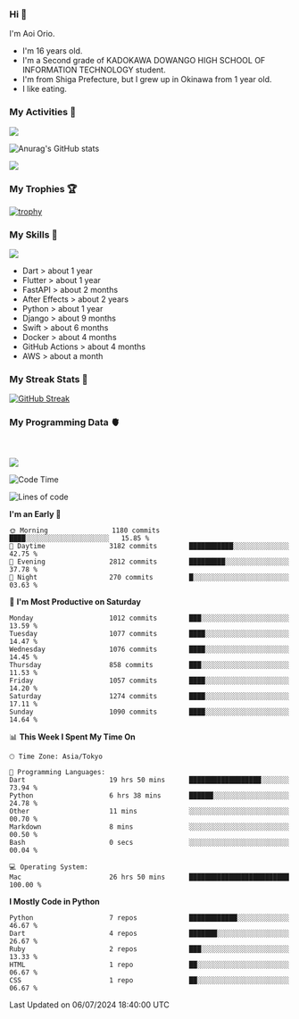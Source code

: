  ### Hi 🍳
I'm Aoi Orio.
- I'm 16 years old.
- I'm a Second grade of KADOKAWA DOWANGO HIGH SCHOOL OF INFORMATION TECHNOLOGY student.
- I'm from Shiga Prefecture, but I grew up in Okinawa from 1 year old.
- I like eating.
<!--
**aoiorio/aoiorio** is a ✨ _special_ ✨ repository because its `README.md` (this file) appears on your GitHub profile.

Here are some ideas to get you started:

- 🔭 I’m currently working on study everything...
- 🌱 I’m currently learning Flutter...
- 👯 I’m looking to collaborate on someone and everybody...
- 🤔  I eat sweet potato every after noon...
- 💬 Ask me about video edit ...
- 📫 How to reach me: I just talking about yogurt...
- 😄 Pronoun: please call me Aoi and my English name is Atom....
- 🫥 Favorite singer is Justin bieber and Lis Nas X....⏰
- 🍔 I like to eat sandwiches for lunch.
- 🌈 I'm so hungry.
- 🥪 I like to eat bread crusts.
- 🍩 My favorite food is 🍿, 🍞, 🍠, 🥞, 🍕, 🍫, 🍎, 🍬, 🧋, 🍣, 🥟 
- 🤩 I can do 🎬, 🏐, 🏓, 🏸, 🏊, 🏖️,
- 🍭 I want to 🏹, 💘, 🃏, 🏀, 🧩, 🎧, 💻, ☂️, 🐷, 🍞
- 🍕 I like 🍠, 🍿, 🍣, 🏐, 🎬, ✈️, 💻, 💰, ✏️, 🎂, 🥪, 🍙, ☕️, 🏓, 🎧, 🧩, 🏸, 🏖️, 🛏️, ❤️, 🃏, 🇺🇸, ●, 🧇 , 💽, 🍔, 🍙
- 🧋 I don't like 📲, ⏰, 🧭, ⏳, 🔪, 🪬, 🚰, 💊

- ⚡ Fun fact: power...
-->
<!-- - [![trophy](https://github-profile-trophy.vercel.app/?username=aoiorio=dark)](https://github.com/ryo-ma/github-profile-trophy)  -->

### My Activities 🫠
![](http://github-profile-summary-cards.vercel.app/api/cards/profile-details?username=aoiorio&theme=zenburn)


![Anurag's GitHub stats](https://github-readme-stats.vercel.app/api?username=aoiorio&show_icons=true&theme=dracula)

![](http://github-profile-summary-cards.vercel.app/api/cards/most-commit-language?username=aoiorio&theme=zenburn)

### My Trophies 🏆
[![trophy](https://github-profile-trophy.vercel.app/?username=aoiorio&theme=onedark)](https://github.com/ryo-ma/github-profile-trophy)

### My Skills 🔫


<a href="https://skillicons.dev">
  <img src="https://skillicons.dev/icons?i=dart,flutter,fastapi,ae,py,django,swift,docker,githubactions,aws" />
</a>

- Dart > about 1 year
- Flutter > about 1 year
- FastAPI > about 2 months
- After Effects > about 2 years
- Python > about 1 year
- Django > about 9 months
- Swift > about 6 months
- Docker > about 4 months
- GitHub Actions > about 4 months
- AWS > about a month

### My Streak Stats 🦄
[![GitHub Streak](http://github-readme-streak-stats.herokuapp.com?user=aoiorio&theme=dracula)](https://git.io/streak-stats)

### My Programming Data 🫀

<br>

![](https://komarev.com/ghpvc/?username=aoiorio&abbreviated=true)
<!--START_SECTION:waka-->
![Code Time](http://img.shields.io/badge/Code%20Time-240%20hrs%2030%20mins-blue)

![Lines of code](https://img.shields.io/badge/From%20Hello%20World%20I%27ve%20Written-11.0%20million%20lines%20of%20code-blue)

**I'm an Early 🐤** 

```text
🌞 Morning                1180 commits        ████░░░░░░░░░░░░░░░░░░░░░   15.85 % 
🌆 Daytime                3182 commits        ███████████░░░░░░░░░░░░░░   42.75 % 
🌃 Evening                2812 commits        █████████░░░░░░░░░░░░░░░░   37.78 % 
🌙 Night                  270 commits         █░░░░░░░░░░░░░░░░░░░░░░░░   03.63 % 
```
📅 **I'm Most Productive on Saturday** 

```text
Monday                   1012 commits        ███░░░░░░░░░░░░░░░░░░░░░░   13.59 % 
Tuesday                  1077 commits        ████░░░░░░░░░░░░░░░░░░░░░   14.47 % 
Wednesday                1076 commits        ████░░░░░░░░░░░░░░░░░░░░░   14.45 % 
Thursday                 858 commits         ███░░░░░░░░░░░░░░░░░░░░░░   11.53 % 
Friday                   1057 commits        ████░░░░░░░░░░░░░░░░░░░░░   14.20 % 
Saturday                 1274 commits        ████░░░░░░░░░░░░░░░░░░░░░   17.11 % 
Sunday                   1090 commits        ████░░░░░░░░░░░░░░░░░░░░░   14.64 % 
```


📊 **This Week I Spent My Time On** 

```text
🕑︎ Time Zone: Asia/Tokyo

💬 Programming Languages: 
Dart                     19 hrs 50 mins      ██████████████████░░░░░░░   73.94 % 
Python                   6 hrs 38 mins       ██████░░░░░░░░░░░░░░░░░░░   24.78 % 
Other                    11 mins             ░░░░░░░░░░░░░░░░░░░░░░░░░   00.70 % 
Markdown                 8 mins              ░░░░░░░░░░░░░░░░░░░░░░░░░   00.50 % 
Bash                     0 secs              ░░░░░░░░░░░░░░░░░░░░░░░░░   00.04 % 

💻 Operating System: 
Mac                      26 hrs 50 mins      █████████████████████████   100.00 % 
```

**I Mostly Code in Python** 

```text
Python                   7 repos             ████████████░░░░░░░░░░░░░   46.67 % 
Dart                     4 repos             ███████░░░░░░░░░░░░░░░░░░   26.67 % 
Ruby                     2 repos             ███░░░░░░░░░░░░░░░░░░░░░░   13.33 % 
HTML                     1 repo              ██░░░░░░░░░░░░░░░░░░░░░░░   06.67 % 
CSS                      1 repo              ██░░░░░░░░░░░░░░░░░░░░░░░   06.67 % 
```




 Last Updated on 06/07/2024 18:40:00 UTC
<!--END_SECTION:waka-->
